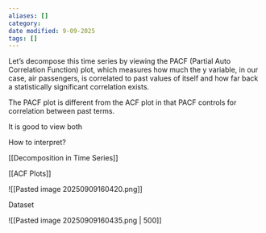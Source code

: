 ```yaml
---
aliases: []
category:
date modified: 9-09-2025
tags: []
---
```

Let’s decompose this time series by viewing the PACF (Partial Auto Correlation Function) plot, which measures how much the y variable, in our case, air passengers, is correlated to past values of itself and how far back a statistically significant correlation exists. 

The PACF plot is different from the ACF plot in that PACF controls for correlation between past terms. 

It is good to view both

How to interpret?

[[Decomposition in Time Series]]

[[ACF Plots]]


![[Pasted image 20250909160420.png]]

Dataset

![[Pasted image 20250909160435.png | 500]]